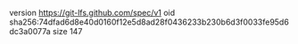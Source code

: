 version https://git-lfs.github.com/spec/v1
oid sha256:74dfad6d8e40d0160f12e5d8ad28f0436233b230b6d3f0033fe95d6dc3a0077a
size 147
